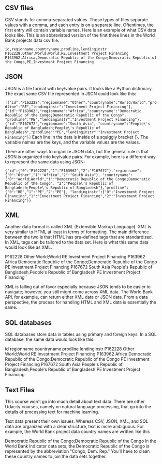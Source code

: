 ## CSV files
CSV stands for comma-separated values. 
These types of files separate values with a comma, and each entry is on a separate line. Oftentimes, the first entry will contain variable names. Here is an example of what CSV data looks like. This is an abbreviated version of the first three lines in the World Bank projects data csv file.

`id,regionname,countryname,prodline,lendinginstr
P162228,Other,World;World,RE,Investment Project Financing
P163962,Africa,Democratic Republic of the Congo;Democratic Republic of the Congo,PE,Investment Project Financing`

## JSON
JSON is a file format with key/value pairs. It looks like a Python dictionary. 
The exact same CSV file represented in JSON could look like this:

`[{"id":"P162228","regionname":"Other","countryname":"World;World","prodline":"RE","lendinginstr":"Investment Project Financing"},
{"id":"P163962","regionname":"Africa","countryname":"Democratic Republic of the Congo;Democratic Republic of the Congo",
"prodline":"PE","lendinginstr":"Investment Project Financing"},{"id":"P167672","regionname":"South Asia",
"countryname":"People\'s Republic of Bangladesh;People\'s Republic of Bangladesh","prodline":"PE","lendinginstr":"Investment Project Financing"}]`
Each line in the data is inside of a squiggly bracket {}. The variable names are the keys, and the variable values are the values.

There are other ways to organize JSON data, but the general rule is that JSON is organized into key/value pairs. For example, here is a different way to represent the same data using JSON:

`{"id":{"0":"P162228","1":"P163962","2":"P167672"},"regionname":{"0":"Other","1":"Africa","2":"South Asia"},
"countryname":{"0":"World;World","1":"Democratic Republic of the Congo;Democratic Republic of the Congo",
"2":"People\'s Republic of Bangladesh;People\'s Republic of Bangladesh"},"prodline":{"0":"RE","1":"PE","2":"PE"},
"lendinginstr":{"0":"Investment Project Financing","1":"Investment Project Financing","2":"Investment Project Financing"}}`

## XML
Another data format is called XML (Extensible Markup Language). 
XML is very similar to HTML at least in terms of formatting. 
The main difference between the two is that HTML has pre-defined tags that are standardized. 
In XML, tags can be tailored to the data set. Here is what this same data would look like as XML.
`

<ENTRY>
  <ID>P162228</ID>
  <REGIONNAME>Other</REGIONNAME>
  <COUNTRYNAME>World;World</COUNTRYNAME>
  <PRODLINE>RE</PRODLINE>
  <LENDINGINSTR>Investment Project Financing</LENDINGINSTR>
</ENTRY>
<ENTRY>
  <ID>P163962</ID>
  <REGIONNAME>Africa</REGIONNAME>
  <COUNTRYNAME>Democratic Republic of the Congo;Democratic Republic of the Congo</COUNTRYNAME>
  <PRODLINE>PE</PRODLINE>
  <LENDINGINSTR>Investment Project Financing</LENDINGINSTR>
</ENTRY>
<ENTRY>
  <ID>P167672</ID>
  <REGIONNAME>South Asia</REGIONNAME>
  <COUNTRYNAME>People's Republic of Bangladesh;People's Republic of Bangladesh</COUNTRYNAME>
  <PRODLINE>PE</PRODLINE>
  <LENDINGINSTR>Investment Project Financing</LENDINGINSTR>
</ENTRY>
`

XML is falling out of favor especially because JSON tends to be easier to navigate; however, you still might come across XML data. The World Bank API, for example, can return either XML data or JSON data. From a data perspective, the process for handling HTML and XML data is essentially the same.

## SQL databases
SQL databases store data in tables using primary and foreign keys. In a SQL database, the same data would look like this:

id	regionname	countryname	prodline	lendinginstr
P162228	Other	World;World	RE	Investment Project Financing
P163962	Africa	Democratic Republic of the Congo;Democratic Republic of the Congo	PE	Investment Project Financing
P167672	South Asia	People's Republic of Bangladesh;People's Republic of Bangladesh	PE	Investment Project Financing

## Text Files
This course won't go into much detail about text data. 
There are other Udacity courses, namely on natural language processing, that go into the details of processing text for machine learning.

Text data present their own issues. 
Whereas CSV, JSON, XML, and SQL data are organized with a clear structure, text is more ambiguous. 
For example, the World Bank project data country names are written like this

Democratic Republic of the Congo;Democratic Republic of the Congo
In the World Bank Indicator data sets, the Democratic Republic of the Congo is represented by the abbreviation "Congo, Dem. 
Rep." You'll have to clean these country names to join the data sets together.
